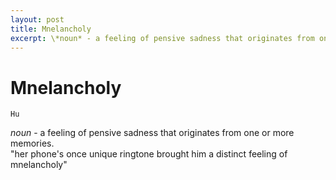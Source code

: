 ```yaml
---
layout: post
title: Mnelancholy
excerpt: \*noun* - a feeling of pensive sadness that originates from one or more memories.
---
```


# Mnelancholy

`Hu`

*noun* - a feeling of pensive sadness that originates from one or more memories.  
"her phone's once unique ringtone brought him a distinct feeling of mnelancholy"